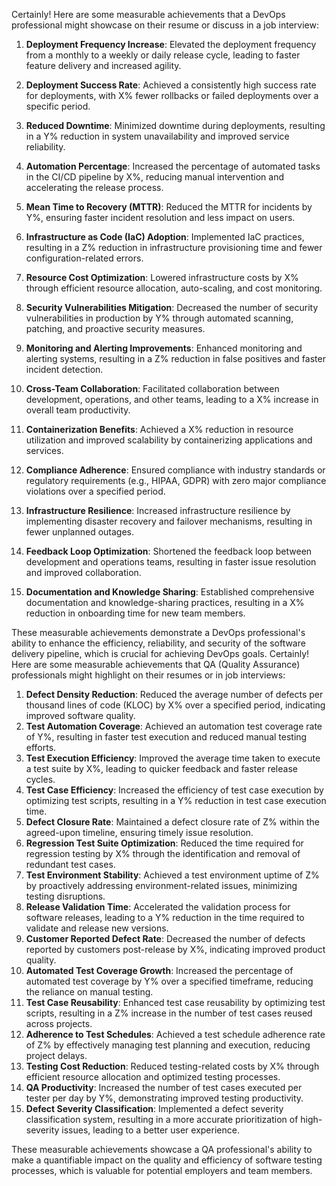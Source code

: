 

Certainly! Here are some measurable achievements that a DevOps professional might showcase on their resume or discuss in a job interview:

1. **Deployment Frequency Increase**: Elevated the deployment frequency from a monthly to a weekly or daily release cycle, leading to faster feature delivery and increased agility.

2. **Deployment Success Rate**: Achieved a consistently high success rate for deployments, with X% fewer rollbacks or failed deployments over a specific period.

3. **Reduced Downtime**: Minimized downtime during deployments, resulting in a Y% reduction in system unavailability and improved service reliability.

4. **Automation Percentage**: Increased the percentage of automated tasks in the CI/CD pipeline by X%, reducing manual intervention and accelerating the release process.

5. **Mean Time to Recovery (MTTR)**: Reduced the MTTR for incidents by Y%, ensuring faster incident resolution and less impact on users.

6. **Infrastructure as Code (IaC) Adoption**: Implemented IaC practices, resulting in a Z% reduction in infrastructure provisioning time and fewer configuration-related errors.

7. **Resource Cost Optimization**: Lowered infrastructure costs by X% through efficient resource allocation, auto-scaling, and cost monitoring.

8. **Security Vulnerabilities Mitigation**: Decreased the number of security vulnerabilities in production by Y% through automated scanning, patching, and proactive security measures.

9. **Monitoring and Alerting Improvements**: Enhanced monitoring and alerting systems, resulting in a Z% reduction in false positives and faster incident detection.

10. **Cross-Team Collaboration**: Facilitated collaboration between development, operations, and other teams, leading to a X% increase in overall team productivity.

11. **Containerization Benefits**: Achieved a X% reduction in resource utilization and improved scalability by containerizing applications and services.

12. **Compliance Adherence**: Ensured compliance with industry standards or regulatory requirements (e.g., HIPAA, GDPR) with zero major compliance violations over a specified period.

13. **Infrastructure Resilience**: Increased infrastructure resilience by implementing disaster recovery and failover mechanisms, resulting in fewer unplanned outages.

14. **Feedback Loop Optimization**: Shortened the feedback loop between development and operations teams, resulting in faster issue resolution and improved collaboration.

15. **Documentation and Knowledge Sharing**: Established comprehensive documentation and knowledge-sharing practices, resulting in a X% reduction in onboarding time for new team members.

These measurable achievements demonstrate a DevOps professional's ability to enhance the efficiency, reliability, and security of the software delivery pipeline, which is crucial for achieving DevOps goals.
Certainly! Here are some measurable achievements that QA (Quality Assurance) professionals might highlight on their resumes or in job interviews:

1. **Defect Density Reduction**: Reduced the average number of defects per thousand lines of code (KLOC) by X% over a specified period, indicating improved software quality.
2. **Test Automation Coverage**: Achieved an automation test coverage rate of Y%, resulting in faster test execution and reduced manual testing efforts.
3. **Test Execution Efficiency**: Improved the average time taken to execute a test suite by X%, leading to quicker feedback and faster release cycles.
4. **Test Case Efficiency**: Increased the efficiency of test case execution by optimizing test scripts, resulting in a Y% reduction in test case execution time.
5. **Defect Closure Rate**: Maintained a defect closure rate of Z% within the agreed-upon timeline, ensuring timely issue resolution.
6. **Regression Test Suite Optimization**: Reduced the time required for regression testing by X% through the identification and removal of redundant test cases.
7. **Test Environment Stability**: Achieved a test environment uptime of Z% by proactively addressing environment-related issues, minimizing testing disruptions.
8. **Release Validation Time**: Accelerated the validation process for software releases, leading to a Y% reduction in the time required to validate and release new versions.
9. **Customer Reported Defect Rate**: Decreased the number of defects reported by customers post-release by X%, indicating improved product quality.
10. **Automated Test Coverage Growth**: Increased the percentage of automated test coverage by Y% over a specified timeframe, reducing the reliance on manual testing.
11. **Test Case Reusability**: Enhanced test case reusability by optimizing test scripts, resulting in a Z% increase in the number of test cases reused across projects.
12. **Adherence to Test Schedules**: Achieved a test schedule adherence rate of Z% by effectively managing test planning and execution, reducing project delays.
13. **Testing Cost Reduction**: Reduced testing-related costs by X% through efficient resource allocation and optimized testing processes.
14. **QA Productivity**: Increased the number of test cases executed per tester per day by Y%, demonstrating improved testing productivity.
15. **Defect Severity Classification**: Implemented a defect severity classification system, resulting in a more accurate prioritization of high-severity issues, leading to a better user experience.

These measurable achievements showcase a QA professional's ability to make a quantifiable impact on the quality and efficiency of software testing processes, which is valuable for potential employers and team members.
